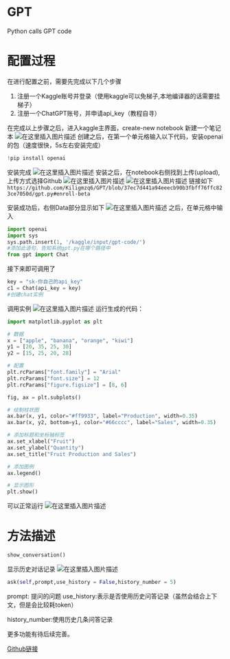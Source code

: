 # GPT
Python calls GPT code
# 配置过程
在进行配置之前，需要先完成以下几个步骤
 1. 注册一个Kaggle账号并登录（使用kaggle可以免梯子,本地编译器的话需要挂梯子）
 2. 注册一个ChatGPT账号，并申请api_key（教程自寻）

在完成以上步骤之后，进入kaggle主界面，create-new notebook 新建一个笔记本
![在这里插入图片描述](https://img-blog.csdnimg.cn/d520a2cc888543c897c9368009b7d783.png)
创建之后，在第一个单元格输入以下代码，安装openai的包（速度很快，5s左右安装完成）
```python
!pip install openai
```
安装完成
![在这里插入图片描述](https://img-blog.csdnimg.cn/54c39e81742042b480982e39f47f2e98.png)
安装之后，在notebook右侧找到上传(upload),上传方式选择Github
![在这里插入图片描述](https://img-blog.csdnimg.cn/b4e8d9832a2d470ca12bb422dc683422.png)
![在这里插入图片描述](https://img-blog.csdnimg.cn/a460dbcfe08c4a7fb21497f23982c609.png)
链接如下
`
https://github.com/Kiligmzq6/GPT/blob/37ec7d441a94eeecb90b3fbff76ffc823ce7050d/gpt.py#enroll-beta
`

安装成功后，右侧Data部分显示如下
![在这里插入图片描述](https://img-blog.csdnimg.cn/b101f297783d4e37a553fee36538afb4.png)
之后，在单元格中输入

```python
import openai
import sys
sys.path.insert(1, '/kaggle/input/gpt-code/') 
#添加此语句，告知系统gpt.py在哪个路径中
from gpt import Chat
```
接下来即可调用了

```python
key = "sk-你自己的api_key" 
c1 = Chat(api_key = key)
#创建chat实例
```
调用实例
![在这里插入图片描述](https://img-blog.csdnimg.cn/5f77c19fc9c1494ba87d8b31c67d9e70.png)
运行生成的代码：

```python
import matplotlib.pyplot as plt

# 数据
x = ["apple", "banana", "orange", "kiwi"]
y1 = [20, 35, 25, 30]
y2 = [15, 25, 20, 28]

# 配置
plt.rcParams["font.family"] = "Arial"
plt.rcParams["font.size"] = 12
plt.rcParams["figure.figsize"] = [8, 6]

fig, ax = plt.subplots()

# 绘制柱状图
ax.bar(x, y1, color="#ff9933", label="Production", width=0.35)
ax.bar(x, y2, bottom=y1, color="#66cccc", label="Sales", width=0.35)

# 添加标题和坐标轴标签
ax.set_xlabel("Fruit")
ax.set_ylabel("Quantity")
ax.set_title("Fruit Production and Sales")

# 添加图例
ax.legend()

# 显示图形
plt.show()
```
可以正常运行
![在这里插入图片描述](https://img-blog.csdnimg.cn/7e8cabe34dd4474c94f8e37a8a5cb941.png)
# 方法描述

```python
show_conversation()
```
显示历史对话记录
![在这里插入图片描述](https://img-blog.csdnimg.cn/5ed7e010dd6d425fa463dd832a6c6902.png)

```python
ask(self,prompt,use_history = False,history_number = 5)
```
prompt: 提问的问题
use_history:表示是否使用历史问答记录（虽然会结合上下文，但是会比较耗token）

history_number:使用历史几条问答记录

更多功能有待后续完善。

[Github链接](https://github.com/Kiligmzq6/GPT)
